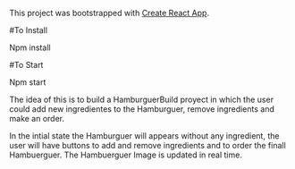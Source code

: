 This project was bootstrapped with [Create React App](https://github.com/facebookincubator/create-react-app).

#To Install

Npm install

#To Start

Npm start

The idea of this is to build a HamburguerBuild proyect in which the user could add new ingredientes to the Hamburguer, remove ingredients and make an order. 

In the intial state the Hamburguer will appears without any ingredient, the user will have buttons to add and remove ingredients and to   order the finall Hambuerguer. The Hambuerguer Image is updated in real time.




